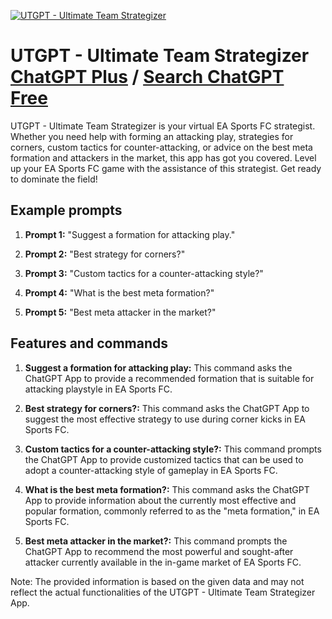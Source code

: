 
[![UTGPT - Ultimate Team Strategizer](https://files.oaiusercontent.com/file-fwVJTsjcJVGH6uWW3q9FK40L?se=2123-10-16T19%3A39%3A06Z&sp=r&sv=2021-08-06&sr=b&rscc=max-age%3D31536000%2C%20immutable&rscd=attachment%3B%20filename%3DUT-GPT.png&sig=nDzMK8OMxONmFY5COVO7QBmm4%2BxxPiswaP6HGVnvQ7g%3D)](https://chat.openai.com/g/g-eLoDJvUtP-utgpt-ultimate-team-strategizer)

# UTGPT - Ultimate Team Strategizer [ChatGPT Plus](https://chat.openai.com/g/g-eLoDJvUtP-utgpt-ultimate-team-strategizer) / [Search ChatGPT Free](https://gptcall.net/index.html#/?search=UTGPT%20-%20Ultimate%20Team%20Strategizer)

UTGPT - Ultimate Team Strategizer is your virtual EA Sports FC strategist. Whether you need help with forming an attacking play, strategies for corners, custom tactics for counter-attacking, or advice on the best meta formation and attackers in the market, this app has got you covered. Level up your EA Sports FC game with the assistance of this strategist. Get ready to dominate the field!

## Example prompts

1. **Prompt 1:** "Suggest a formation for attacking play."

2. **Prompt 2:** "Best strategy for corners?"

3. **Prompt 3:** "Custom tactics for a counter-attacking style?"

4. **Prompt 4:** "What is the best meta formation?"

5. **Prompt 5:** "Best meta attacker in the market?"

## Features and commands

1. **Suggest a formation for attacking play:** This command asks the ChatGPT App to provide a recommended formation that is suitable for attacking playstyle in EA Sports FC.

2. **Best strategy for corners?:** This command asks the ChatGPT App to suggest the most effective strategy to use during corner kicks in EA Sports FC.

3. **Custom tactics for a counter-attacking style?:** This command prompts the ChatGPT App to provide customized tactics that can be used to adopt a counter-attacking style of gameplay in EA Sports FC.

4. **What is the best meta formation?:** This command asks the ChatGPT App to provide information about the currently most effective and popular formation, commonly referred to as the "meta formation," in EA Sports FC.

5. **Best meta attacker in the market?:** This command prompts the ChatGPT App to recommend the most powerful and sought-after attacker currently available in the in-game market of EA Sports FC.

Note: The provided information is based on the given data and may not reflect the actual functionalities of the UTGPT - Ultimate Team Strategizer App.


